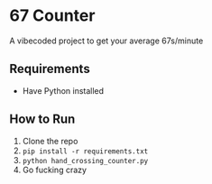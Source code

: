# 67 Counter

A vibecoded project to get your average 67s/minute

## Requirements
- Have Python installed

## How to Run
1. Clone the repo
2. `pip install -r requirements.txt`
3. `python hand_crossing_counter.py`
4. Go fucking crazy

